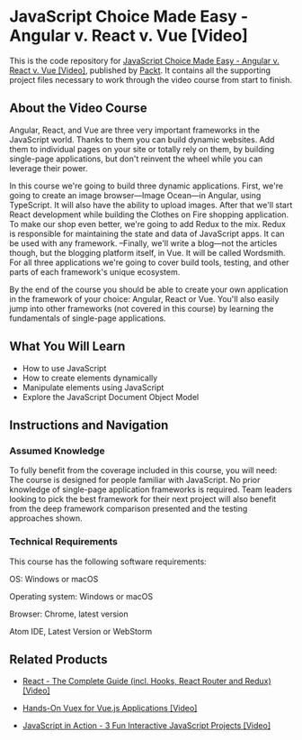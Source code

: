 


# JavaScript Choice Made Easy - Angular v. React v. Vue [Video]
This is the code repository for [JavaScript Choice Made Easy - Angular v. React v. Vue [Video]](https://www.packtpub.com/application-development/javascript-choice-made-easy-angular-v-react-v-vue-video?utm_source=github&utm_medium=repository&utm_campaign=9781788625326), published by [Packt](https://www.packtpub.com/?utm_source=github). It contains all the supporting project files necessary to work through the video course from start to finish.
## About the Video Course

Angular, React, and Vue are three very important frameworks in the JavaScript world. Thanks to them you can build dynamic websites. Add them to individual pages on your site or totally rely on them, by building single-page applications, but don't reinvent the wheel while you can leverage their power.

In this course we're going to build three dynamic applications. First, we're going to create an image browser—Image Ocean—in Angular, using TypeScript. It will also have the ability to upload images. After that we'll start React development while building the Clothes on Fire shopping application. To make our shop even better, we're going to add Redux to the mix. Redux is responsible for maintaining the state and data of JavaScript apps. It can be used with any framework. –Finally, we'll write a blog—not the articles though, but the blogging platform itself, in Vue. It will be called Wordsmith. For all three applications we're going to cover build tools, testing, and other parts of each framework's unique ecosystem.

By the end of the course you should be able to create your own application in the framework of your choice: Angular, React or Vue. You'll also easily jump into other frameworks (not covered in this course) by learning the fundamentals of single-page applications.


<H2>What You Will Learn</H2>
<DIV class=book-info-will-learn-text>
<UL>
<LI>How to use JavaScript 
<LI>How to create elements dynamically 
<LI>Manipulate elements using JavaScript 
<LI>Explore the JavaScript Document Object Model </LI></UL></DIV>

## Instructions and Navigation
### Assumed Knowledge
To fully benefit from the coverage included in this course, you will need:<br/>
The course is designed for people familiar with JavaScript. No prior knowledge of single-page application frameworks is required. Team leaders looking to pick the best framework for their next project will also benefit from the deep framework comparison presented and the testing approaches shown.		
### Technical Requirements
This course has the following software requirements:<br/>

OS: Windows or macOS

Operating system: Windows or macOS

Browser: Chrome, latest version

Atom IDE, Latest Version or WebStorm




## Related Products
* [React - The Complete Guide (incl. Hooks, React Router and Redux) [Video]](https://www.packtpub.com/application-development/react-complete-guide-incl-hooks-react-router-and-redux-video?utm_source=github&utm_medium=repository&utm_campaign=9781789132229)

* [Hands-On Vuex for Vue.js Applications [Video]](https://www.packtpub.com/web-development/hands-vuex-vuejs-applications-video?utm_source=github&utm_medium=repository&utm_campaign=9781789952469)

* [JavaScript in Action - 3 Fun Interactive JavaScript Projects [Video]](https://www.packtpub.com/application-development/javascript-action-3-fun-interactive-javascript-projects-video?utm_source=github&utm_medium=repository&utm_campaign=9781838824273)

